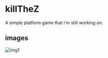 # killTheZ
A simple platform game that i'm still working on.

## images
![img1](https://user-images.githubusercontent.com/71152540/208701176-f3ae112b-3dcd-4310-87c9-0746fcf0ec91.png)

